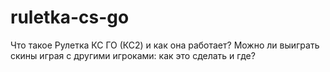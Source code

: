 # ruletka-cs-go
Что такое Рулетка КС ГО (КС2) и как она работает? Можно ли выиграть скины играя с другими игроками: как это сделать и где?
